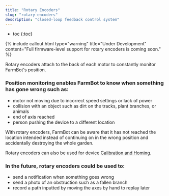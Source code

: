 ```yaml
---
title: "Rotary Encoders"
slug: "rotary-encoders"
description: "closed-loop feedback control system"
---
```


* toc
{:toc}


{%
include callout.html
type="warning"
title="Under Development"
content="Full firmware-level support for rotary encoders is coming soon."
%}

Rotary encoders attach to the back of each motor to constantly monitor FarmBot's position.

### Position monitoring enables FarmBot to know when something has gone wrong such as:

* motor not moving due to incorrect speed settings or lack of power
* collision with an object such as dirt on the tracks, plant branches, or animals
* end of axis reached
* person pushing the device to a different location

With rotary encoders, FarmBot can be aware that it has not reached the location intended instead of continuing on in the wrong position and accidentally destroying the whole garden.

Rotary encoders can also be used for device [Calibration and Homing](../Additional-Information/calibration-and-homing.md).

### In the future, rotary encoders could be used to:

* send a notification when something goes wrong
* send a photo of an obstruction such as a fallen branch
* record a path inputted by moving the axes by hand to replay later
